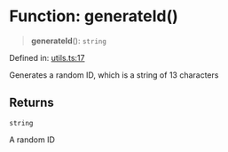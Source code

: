 # Function: generateId()

> **generateId**(): `string`

Defined in: [utils.ts:17](https://github.com/GeoDaCenter/openassistant/blob/ae6e39c15b60e7a98a21d90a5bbeff5dc44c1295/packages/common/src/utils.ts#L17)

Generates a random ID, which is a string of 13 characters

## Returns

`string`

A random ID
